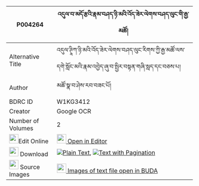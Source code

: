 |P004264|འདུལ་བ་མདོ་རྩའི་རྣམ་བཤད་ཉི་མའི་འོད་ཟེར་ལེགས་བཤད་ལུང་གི་རྒྱ་མཚོ། 
| --- | --- 
|Alternative Title |འདུལ་ཊཱིཀ་ཉི་མའི་འོད་ཟེར་ལེགས་བཤད་ལུང་རིགས་ཀྱི་རྒྱ་མཚོ་ལས་དགེ་སློང་མའི་རྣམ་འབྱེད་ཞུ་བ་སྤྱིར་བསྟན་གཞི་སླད་དང་བཅས་པ།
|Author| མཚོ་སྣ་བ་ཤེས་རབ་བཟང་པོ།
|BDRC ID | W1KG3412
|Creator | Google OCR
|Number of Volumes| 2
|<img width="25" src="https://img.icons8.com/color/25/000000/edit-property.png">Edit Online| [<img width="25" src="https://avatars.githubusercontent.com/u/45091458?s=200&v=4"> Open in Editor](http://editor.openpecha.org/P004264)
|<img width="25" src="https://img.icons8.com/fluent/48/000000/download-2.png"/>  Download | [![](https://img.icons8.com/color/20/000000/txt.png)Plain Text](https://github.com/Openpecha/P004264/releases/download/v1/dulwa_do_tsa_i_namshe_nyima_i__plain_P004264.zip), [![](https://img.icons8.com/color/20/000000/txt.png)Text with Pagination](https://github.com/Openpecha/P004264/releases/download/v1/dulwa_do_tsa_i_namshe_nyima_i__pages_P004264.zip)
|<img width="25" src="https://img.icons8.com/plasticine/100/000000/pictures-folder.png"/>  Source Images | [<img width="25" src="https://library.bdrc.io/icons/BUDA-small.svg"> Images of text file open in BUDA](https://library.bdrc.io/show/bdr:W1KG3412)